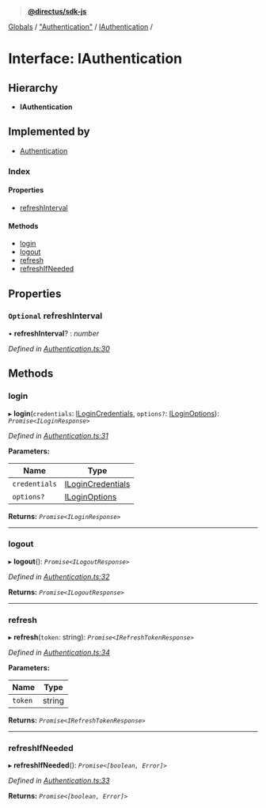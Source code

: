 > **[@directus/sdk-js](../README.md)**

[Globals](../README.md) / ["Authentication"](../modules/_authentication_.md) / [IAuthentication](_authentication_.iauthentication.md) /

# Interface: IAuthentication

## Hierarchy

* **IAuthentication**

## Implemented by

* [Authentication](../classes/_authentication_.authentication.md)

### Index

#### Properties

* [refreshInterval](_authentication_.iauthentication.md#optional-refreshinterval)

#### Methods

* [login](_authentication_.iauthentication.md#login)
* [logout](_authentication_.iauthentication.md#logout)
* [refresh](_authentication_.iauthentication.md#refresh)
* [refreshIfNeeded](_authentication_.iauthentication.md#refreshifneeded)

## Properties

### `Optional` refreshInterval

• **refreshInterval**? : *number*

*Defined in [Authentication.ts:30](https://github.com/direcuts/sdk-js/tree/master/Authentication.ts#L30)*

## Methods

###  login

▸ **login**(`credentials`: [ILoginCredentials](_schemes_auth_login_.ilogincredentials.md), `options?`: [ILoginOptions](_schemes_auth_login_.iloginoptions.md)): *`Promise<ILoginResponse>`*

*Defined in [Authentication.ts:31](https://github.com/direcuts/sdk-js/tree/master/Authentication.ts#L31)*

**Parameters:**

Name | Type |
------ | ------ |
`credentials` | [ILoginCredentials](_schemes_auth_login_.ilogincredentials.md) |
`options?` | [ILoginOptions](_schemes_auth_login_.iloginoptions.md) |

**Returns:** *`Promise<ILoginResponse>`*

___

###  logout

▸ **logout**(): *`Promise<ILogoutResponse>`*

*Defined in [Authentication.ts:32](https://github.com/direcuts/sdk-js/tree/master/Authentication.ts#L32)*

**Returns:** *`Promise<ILogoutResponse>`*

___

###  refresh

▸ **refresh**(`token`: string): *`Promise<IRefreshTokenResponse>`*

*Defined in [Authentication.ts:34](https://github.com/direcuts/sdk-js/tree/master/Authentication.ts#L34)*

**Parameters:**

Name | Type |
------ | ------ |
`token` | string |

**Returns:** *`Promise<IRefreshTokenResponse>`*

___

###  refreshIfNeeded

▸ **refreshIfNeeded**(): *`Promise<[boolean, Error]>`*

*Defined in [Authentication.ts:33](https://github.com/direcuts/sdk-js/tree/master/Authentication.ts#L33)*

**Returns:** *`Promise<[boolean, Error]>`*